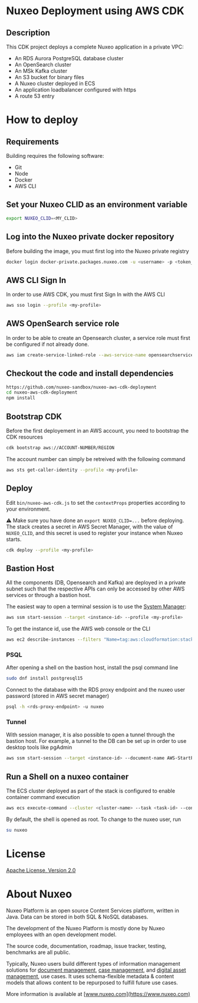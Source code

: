 # Nuxeo Deployment using AWS CDK

## Description
This CDK project deploys a complete Nuxeo application in a private VPC:
- An RDS Aurora PostgreSQL database cluster
- An OpenSearch cluster
- An MSk Kafka cluster
- An S3 bucket for binary files
- A Nuxeo cluster deployed in ECS
- An application loadbalancer configured with https
- A route 53 entry

# How to deploy
## Requirements
Building requires the following software:
- Git
- Node
- Docker
- AWS CLI

## Set your Nuxeo CLID as an environment variable
```bash
export NUXEO_CLID=<MY_CLID>
```

## Log into the Nuxeo private docker repository
Before building the image, you must first log into the Nuxeo private registry
```bash
docker login docker-private.packages.nuxeo.com -u <username> -p <token_pass_code>
```

## AWS CLI Sign In
In order to use AWS CDK, you must first Sign In with the AWS CLI 

```bash
aws sso login --profile <my-profile>
```

## AWS OpenSearch service role
In order to be able to create an Opensearch cluster, a service role must first be configured if not already done.

```bash
aws iam create-service-linked-role --aws-service-name opensearchservice.amazonaws.com --profile <my-profile>
```

## Checkout the code and install dependencies
```bash
https://github.com/nuxeo-sandbox/nuxeo-aws-cdk-deployment
cd nuxeo-aws-cdk-deployment
npm install
```

## Bootstrap CDK
Before the first deployement in an AWS account, you need to bootstrap the CDK resources

```bash
cdk bootstrap aws://ACCOUNT-NUMBER/REGION
```

The account number can simply be retreived with the following command

```bash
aws sts get-caller-identity --profile <my-profile>
```

## Deploy
Edit `bin/nuxeo-aws-cdk.js` to set the `contextProps` properties according to your environment.

⚠️ Make sure you have done an `export NUXEO_CLID=...` before deploying. The stack creates a secret in AWS Secret Manager, with the value of `NUXEO_CLID`, and this secret is used to register your instance when Nuxeo starts.


```bash
cdk deploy --profile <my-profile>
```

## Bastion Host
All the components (DB, Opensearch and Kafka) are deployed in a private subnet such that the respective APIs can only be accessed by other AWS services or through a bastion host.

The easiest way to open a terminal session is to use the [System Manager](https://docs.aws.amazon.com/systems-manager/latest/userguide/install-plugin-macos-overview.html#install-plugin-macos):

```bash
aws ssm start-session --target <instance-id> --profile <my-profile>
```

To get the instance id, use the AWS web console or the CLI

```bash
aws ec2 describe-instances --filters "Name=tag:aws:cloudformation:stack-name,Values=nuxeo-stack-cdk-try" --query "Reservations[].Instances[].InstanceId" --profile <my-profile>
```

### PSQL
After opening a shell on the bastion host, install the psql command line

```bash
sudo dnf install postgresql15
```

Connect to the database with the RDS proxy endpoint and the nuxeo user password (stored in AWS secret manager)

```bash
psql -h <rds-proxy-endpoint> -u nuxeo
```

### Tunnel
With session manager, it is also possible to open a tunnel through the bastion host. For example, a tunnel to the DB can be set up in order to use desktop tools like pgAdmin

```bash
aws ssm start-session --target <instance-id> --document-name AWS-StartPortForwardingSessionToRemoteHost --parameters '{"host":["<rds-proxy-endpoint>"],"portNumber":["5432"],"localPortNumber":["5432"]}' --profile <my-profile>
```

## Run a Shell on a nuxeo container
The ECS cluster deployed as part of the stack is configured to enable container command execution

```bash
aws ecs execute-command --cluster <cluster-name> --task <task-id> --container <container-name> --command "/bin/bash" --interactive --profile <my-profile>
```

By default, the shell is opened as root. To change to the nuxeo user, run

```bash
su nuxeo
```

# License
[Apache License, Version 2.0](http://www.apache.org/licenses/LICENSE-2.0.html)

# About Nuxeo
Nuxeo Platform is an open source Content Services platform, written in Java. Data can be stored in both SQL & NoSQL databases.

The development of the Nuxeo Platform is mostly done by Nuxeo employees with an open development model.

The source code, documentation, roadmap, issue tracker, testing, benchmarks are all public.

Typically, Nuxeo users build different types of information management solutions for [document management](https://www.nuxeo.com/solutions/document-management/), [case management](https://www.nuxeo.com/solutions/case-management/), and [digital asset management](https://www.nuxeo.com/solutions/dam-digital-asset-management/), use cases. It uses schema-flexible metadata & content models that allows content to be repurposed to fulfill future use cases.

More information is available at [www.nuxeo.com](https://www.nuxeo.com)



